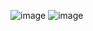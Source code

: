 ![image](https://user-images.githubusercontent.com/67637654/193886074-f30691d8-0865-409b-9354-c791705ac580.png)
![image](https://user-images.githubusercontent.com/67637654/193886111-46d76849-72a9-42ff-8fc8-5ebafffdd976.png)
